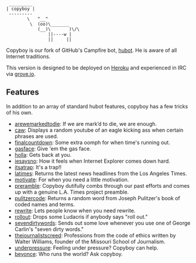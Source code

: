 <pre><code> _________
| copyboy |
 ---------
        \   ^__^
         \  (oo)\_______
            (__)\       )\/\
                ||----w |
                ||     ||</code></pre>

Copyboy is our fork of GitHub's Campfire bot, [hubot](https://github.com/github/hubot). He is aware of all Internet traditions.

This version is designed to be deployed on [Heroku](http://heroku.com) and experienced in IRC via [grove.io](http://grove.io).

## Features

In addition to an array of standard hubot features, copyboy has a few tricks of his own.

* [arewemarkedtodie](https://github.com/datadesk/copyboy/blob/master/scripts/arewemarkedtodie.coffee): If we are mark’d to die, we are enough.
* [caw](https://github.com/datadesk/copyboy/blob/master/scripts/caw.coffee): Displays a random youtube of an eagle kicking ass when certain phrases are used.
* [finalcountdown](https://github.com/datadesk/copyboy/blob/master/scripts/finalcountdown.coffee): Some extra oomph for when time's running out.
* [gasface](https://github.com/datadesk/copyboy/blob/master/scripts/gasface.coffee): Give 'em the gas face.
* [holla](https://github.com/datadesk/copyboy/blob/master/scripts/holla.coffee): Gets back at you.
* [iesaysno](https://github.com/datadesk/copyboy/blob/master/scripts/iesaysno.coffee): How it feels when Internet Explorer comes down hard.
* [itsatrap](https://github.com/datadesk/copyboy/blob/master/scripts/itsatrap.coffee): It's a trap!!
* [latimes](https://github.com/datadesk/copyboy/blob/master/scripts/latimes.coffee): Returns the latest news headlines from the Los Angeles Times.
* [motivate](https://github.com/datadesk/copyboy/blob/master/scripts/motivate.coffee): For when you need a little motivation.
* [preramble](https://github.com/datadesk/copyboy/blob/master/scripts/preramble.coffee): Copyboy dutifully combs through our past efforts and comes up with a genuine L.A. Times project preamble.
* [pulitzercode](https://github.com/datadesk/copyboy/blob/master/scripts/pulitzercode.coffee): Returns a random word from Joseph Pulitzer's book of coded names and terms.
* [rewrite](https://github.com/datadesk/copyboy/blob/master/scripts/rewrite.coffee): Lets people know when you need rewrite.
* [rollout](https://github.com/datadesk/copyboy/blob/master/scripts/rollout.coffee): Drops some Ludacris if anybody says "roll out."
* [sevendirtywords](https://github.com/datadesk/copyboy/blob/master/scripts/sevendirtywords.coffee): Sends out some love whenever you use one of George Carlin's "seven dirty words."
* [thejournalistscreed](https://github.com/datadesk/copyboy/blob/master/scripts/thejournalistscreed.coffee): Professions from the code of ethics written by Walter Williams, founder of the Missouri School of Journalism.
* [underpressure](https://github.com/datadesk/copyboy/blob/master/scripts/underpressure.coffee): Feeling under pressure? Copyboy can help.
* [beyonce](https://github.com/datadesk/copyboy/blob/master/scripts/beyonce.coffee): Who runs the world? Ask copyboy.
